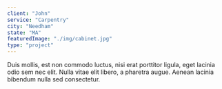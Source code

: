 ```yaml
---
client: "John"
service: "Carpentry"
city: "Needham"
state: "MA"
featuredImage: "./img/cabinet.jpg"
type: "project"
---
```


Duis mollis, est non commodo luctus, nisi erat porttitor ligula, eget lacinia odio sem nec elit. Nulla vitae elit libero, a pharetra augue. Aenean lacinia bibendum nulla sed consectetur.